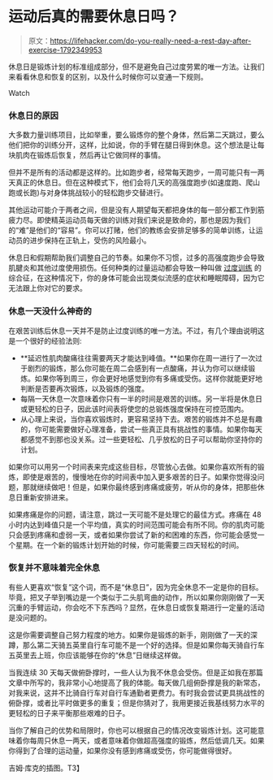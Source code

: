 # 运动后真的需要休息日吗？

> 原文：<https://lifehacker.com/do-you-really-need-a-rest-day-after-exercise-1792349953>

休息日是锻炼计划的标准组成部分，但不是避免自己过度劳累的唯一方法。让我们来看看休息和恢复的区别，以及什么时候你可以变通一下规则。

Watch

### 休息日的原因

大多数力量训练项目，比如举重，要么锻炼你的整个身体，然后第二天跳过，要么他们把你的训练分开，这样，比如说，你的手臂在腿日得到休息。这个想法是让每块肌肉在锻炼后恢复，然后再让它做同样的事情。

但并不是所有的活动都是这样的。比如跑步者，经常每天跑步，一周可能只有一两天真正的休息日。但在这种模式下，他们会将几天的高强度跑步(如速度跑、爬山跑或长跑)与对身体挑战较小的轻松跑步交替进行。

其他运动可能介于两者之间，但是没有人期望每天都把身体的每一部分都工作到筋疲力尽。即使精英运动员每天做的训练对我们来说是致命的，那也是因为我们的“难”是他们的“容易”。你可以打赌，他们的教练会安排足够多的简单训练，让运动员的进步保持在正轨上，受伤的风险最小。

休息日和假期帮助我们调整自己的节奏。如果你不习惯，过多的高强度跑步会导致肌腱炎和其他过度使用损伤。任何种类的过量运动都会导致一种叫做 [过度训练](https://en.wikipedia.org/wiki/Overtraining) 的综合征，在这种情况下，你的身体可能会出现类似流感的症状和睡眠障碍，因为它无法跟上你对它的要求。

### 休息一天没什么神奇的

在艰苦训练后休息一天并不是防止过度训练的唯一方法。不过，有几个理由说明这是一个很好的经验法则:

*   **延迟性肌肉酸痛往往需要两天才能达到峰值。**如果你在周一进行了一次过于剧烈的锻炼，那么你可能在周二会感到有一点酸痛，并认为你可以继续锻炼。如果你等到周三，你会更好地感觉到你有多痛或受伤。这样你就能更好地判断是否要再次锻炼，以及锻炼的强度。
*   每隔一天休息一次意味着你只有一半的时间是艰苦的训练。另一半将是休息日或更轻松的日子，因此该时间表将使您的总锻炼强度保持在可控范围内。
*   从心理上来说，当你喜欢锻炼时，更容易坚持下去。艰苦的锻炼并不总是有趣的，你可能需要做好心理准备，尝试一些真正具有挑战性的事情。如果你每天都感觉不到那也没关系。过一些更轻松、几乎放松的日子可以帮助你坚持你的计划。

如果你可以用另一个时间表来完成这些目标，尽管放心去做。如果你喜欢所有的锻炼，即使是艰苦的，慢慢地在你的时间表中加入更多艰苦的日子。如果你觉得没问题，那就继续做吧！但是，如果你最终感到疼痛或疲劳，听从你的身体，把那些休息日重新安排进来。

如果疼痛是你的问题，请注意，跳过一天可能不是处理它的最佳方式。疼痛在 48 小时内达到峰值只是一个平均值，真实的时间范围可能会有所不同。你的肌肉可能只会感到疼痛和虚弱一天，或者如果你尝试了新的和困难的东西，你可能会感觉一个星期。在一个新的锻炼计划开始的时候，你可能需要三四天轻松的时间。

### 恢复并不意味着完全休息

有些人更喜欢“恢复”这个词，而不是“休息日”，因为完全休息不一定是你的目标。毕竟，把叉子举到嘴边是一个类似于二头肌弯曲的动作，所以如果你刚刚做了一天沉重的手臂运动，你会吃不下东西吗？显然，在休息日或恢复期进行一定量的活动是没问题的。

这是你需要调整自己努力程度的地方。如果你是锻炼的新手，刚刚做了一天的深蹲，那么第二天骑五英里自行车可能不是一个好的选择。但是如果你每天骑自行车五英里去上班，你应该能够在你的“休息”日继续这样做。

当我连续 30 天每天做俯卧撑时，一些人认为我不休息会受伤。但是正如我在那篇文章中所写的，我非常小心地提高了我的体能。每天做几组俯卧撑是我的新常态，对我来说，这并不比骑自行车对自行车通勤者更费力。有时我会尝试更具挑战性的俯卧撑，或者比平时做更多的重复；但是你猜对了，我用更接近我基线努力水平的更轻松的日子来平衡那些艰难的日子。

当你了解自己的优势和局限时，你也可以根据自己的情况改变锻炼计划。这可能意味着你每周只休息一两天，或者意味着你做超高强度的锻炼，然后低调几天。如果你得到了合理的运动量，如果你没有感到疼痛或受伤，你可能做得很好。

吉姆·库克的插图。T3】
